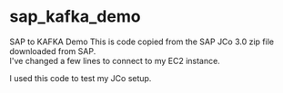 # sap_kafka_demo
SAP to KAFKA Demo
This is code copied from the SAP JCo 3.0 zip file downloaded from SAP.  
I've changed a few lines to connect to my EC2 instance.  

I used this code to test my JCo setup.
